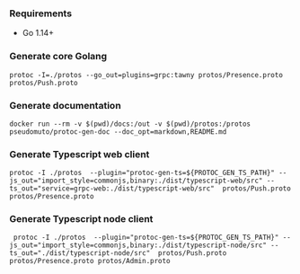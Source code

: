 ### Requirements

- Go 1.14+


### Generate core Golang
```  
protoc -I=./protos --go_out=plugins=grpc:tawny protos/Presence.proto protos/Push.proto 
```
### Generate documentation
```
docker run --rm -v $(pwd)/docs:/out -v $(pwd)/protos:/protos pseudomuto/protoc-gen-doc --doc_opt=markdown,README.md
```

### Generate Typescript web client
```
protoc -I ./protos  --plugin="protoc-gen-ts=${PROTOC_GEN_TS_PATH}" --js_out="import_style=commonjs,binary:./dist/typescript-web/src" --ts_out="service=grpc-web:./dist/typescript-web/src"  protos/Push.proto  protos/Presence.proto 
```


### Generate Typescript node client
```
 protoc -I ./protos  --plugin="protoc-gen-ts=${PROTOC_GEN_TS_PATH}" --js_out="import_style=commonjs,binary:./dist/typescript-node/src" --ts_out="./dist/typescript-node/src"  protos/Push.proto  protos/Presence.proto protos/Admin.proto 
```
